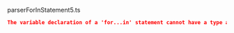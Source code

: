 parserForInStatement5.ts
```json
The variable declaration of a 'for...in' statement cannot have a type annotation.
```
